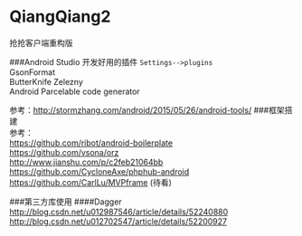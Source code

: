 # QiangQiang2
抢抢客户端重构版

###Android Studio 开发好用的插件
`Settings-->plugins`  
GsonFormat  
ButterKnife Zelezny  
Android Parcelable code generator

参考：http://stormzhang.com/android/2015/05/26/android-tools/
###框架搭建  
参考：  
https://github.com/ribot/android-boilerplate  
https://github.com/vsona/orz  
http://www.jianshu.com/p/c2feb21064bb  
https://github.com/CycloneAxe/phphub-android  
https://github.com/CarlLu/MVPframe  (待看)

###第三方库使用
####Dagger  
http://blog.csdn.net/u012987546/article/details/52240880  
http://blog.csdn.net/u012702547/article/details/52200927
